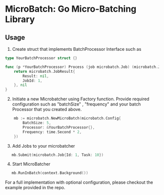 # MicroBatch: Go Micro-Batching Library

## Usage 
1. Create struct that implements BatchProcessor Interface such as 
```go
type YourBatchProcessor struct {}

func (p *YourBatchProcessor) Process (job microbatch.Job) (microbatch.JobResult, error) {
    return microbatch.JobResult{
        Result: nil, 
        JobId: 1,
    }, nil 
}
```

2. Initiate a new Microbatcher using Factory function. Provide required configuration such as "batchSize" , "frequency" and your batch Processor that you created above.
```go
	mb := microbatch.NewMicroBatch(microbatch.Config{
		BatchSize: 5,
		Processor: &YourBatchProcessor{},
		Frequency: time.Second * 2,
	})
```

3. Add Jobs to your microbatcher
```go
   mb.Submit(microbatch.Job{Id: 1, Task: 10})
```

4. Start MicroBatcher
```go
   mb.RunInBatch(context.Background())
```

For a full implementation with optional configuration, please checkout the example provided in the repo.